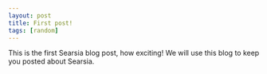 ```yaml
---
layout: post
title: First post!
tags: [random]
---
```


This is the first Searsia blog post, how exciting!
We will use this blog to keep you posted about Searsia.
